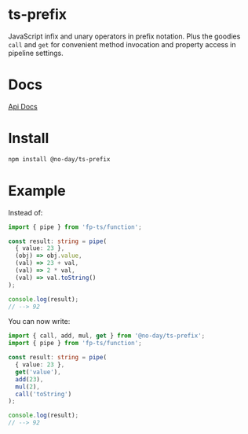 # ts-prefix

JavaScript infix and unary operators in prefix notation.
Plus the goodies `call` and `get` for convenient method invocation and property access in pipeline settings.

# Docs

[Api Docs](https://no-day.github.io/ts-prefix/modules/index.ts.html)

# Install

```bash
npm install @no-day/ts-prefix
```

# Example

Instead of:

```ts
import { pipe } from 'fp-ts/function';

const result: string = pipe(
  { value: 23 },
  (obj) => obj.value,
  (val) => 23 + val,
  (val) => 2 * val,
  (val) => val.toString()
);

console.log(result);
// --> 92
```

You can now write:

```ts
import { call, add, mul, get } from '@no-day/ts-prefix';
import { pipe } from 'fp-ts/function';

const result: string = pipe(
  { value: 23 },
  get('value'),
  add(23),
  mul(2),
  call('toString')
);

console.log(result);
// --> 92
```
